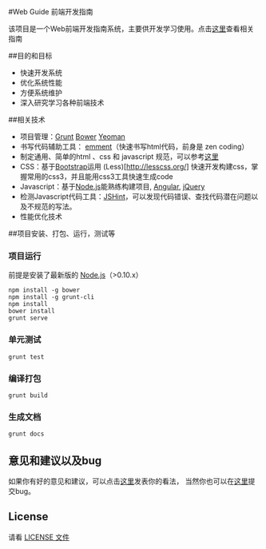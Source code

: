 #Web Guide 前端开发指南

该项目是一个Web前端开发指南系统，主要供开发学习使用。点击[这里](http://linder0209.github.io/web-guide/)查看相关指南

##目的和目标
* 快速开发系统
* 优化系统性能
* 方便系统维护
* 深入研究学习各种前端技术

##相关技术
* 项目管理：[Grunt](http://gruntjs.com/) [Bower](http://bower.io/) [Yeoman](http://yeoman.io/)
* 书写代码辅助工具： [emment](http://docs.emmet.io/)（快速书写html代码，前身是 zen coding）
* 制定通用、简单的html 、css 和 javascript 规范，可以参考[这里](http://codeguide.bootcss.com/)
* CSS：基于[Bootstrap](http://getbootstrap.com/)运用 (Less)[http://lesscss.org/] 快速开发构建css，掌握常用的css3，并且能用css3工具快速生成code
* Javascript：基于[Node.js](https://nodejs.org/)能熟练构建项目,  [Angular](http://angularjs.org/), [jQuery](http://jquery.com/)
* 检测Javascript代码工具：[JSHint](http://jshint.com/)，可以发现代码错误、查找代码潜在问题以及不规范的写法。
* 性能优化技术


##项目安装、打包、运行，测试等

### 项目运行
前提是安装了最新版的 [Node.js](https://nodejs.org/)（\>0.10.x）

```
npm install -g bower
npm install -g grunt-cli
npm install
bower install
grunt serve
```
### 单元测试
```
grunt test
```

### 编译打包
```
grunt build
```
### 生成文档
```
grunt docs
```
## 意见和建议以及bug

如果你有好的意见和建议，可以点击[这里](https://github.com/linder0209/web-guide/issues)发表你的看法，
当然你也可以在[这里](https://github.com/linder0209/web-guide/issues)提交bug。

## License

请看 [LICENSE 文件](https://github.com/linder0209/web-guide/blob/master/LICENSE.md)
